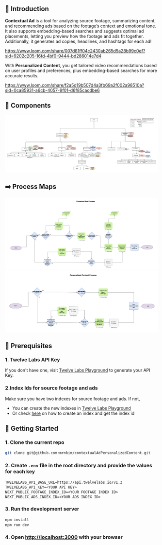 ## 👋 Introduction

**Contextual Ad** is a tool for analyzing source footage, summarizing content, and recommending ads based on the footage’s context and emotional tone. It also supports embedding-based searches and suggests optimal ad placements, letting you preview how the footage and ads fit together. Additionally, it generates ad copies, headlines, and hashtags for each ad!

https://www.loom.com/share/007d81ff04c2430ab265d5a28b99c0ef?sid=9202c205-16fd-4bf0-9444-bd286014e7d4

With **Personalized Content**, you get tailored video recommendations based on user profiles and preferences, plus embedding-based searches for more accurate results.

https://www.loom.com/share/f2a5d19b507d4a3fb69a2f002a98510a?sid=0ca85931-a6cb-4057-9f01-d6f85cacdbe6

## 🧱 Components
![alt text](image-5.png)
## ➡️ Process Maps
![alt text](image-3.png)
![alt text](image-4.png)
## 🚀 Prerequisites

### 1. Twelve Labs API Key

If you don't have one, visit [Twelve Labs Playground](https://playground.twelvelabs.io/) to generate your API Key.

### 2.Index Ids for source footage and ads

Make sure you have two indexes for source footage and ads. If not,

- You can create the new indexes in [Twelve Labs Playground](https://playground.twelvelabs.io/)
- Or check [here](https://docs.twelvelabs.io/docs/create-indexes) on how to create an index and get the index id

## 🔑 Getting Started

### 1. Clone the current repo

```sh
git clone git@github.com:mrnkim/contextualAdPersonalizedContent.git
```

### 2. Create `.env` file in the root directory and provide the values for each key

```
TWELVELABS_API_BASE_URL=https://api.twelvelabs.io/v1.3
TWELVELABS_API_KEY=<YOUR API KEY>
NEXT_PUBLIC_FOOTAGE_INDEX_ID=<YOUR FOOTAGE INDEX ID>
NEXT_PUBLIC_ADS_INDEX_ID=<YOUR ADS INDEX ID>
```

### 3. Run the development server

```bash
npm install
npm run dev
```

### 4. Open [http://localhost:3000](http://localhost:3000) with your browser
